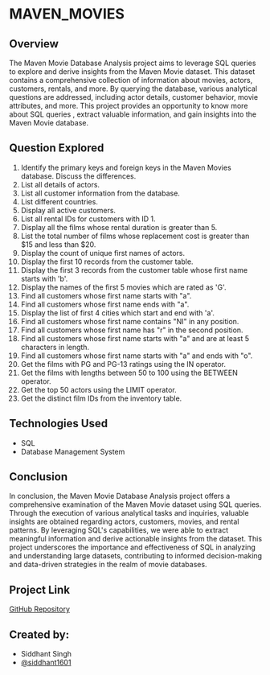 # MAVEN_MOVIES

## Overview

The Maven Movie Database Analysis project aims to leverage SQL queries to explore and derive insights from the Maven Movie dataset. This dataset contains a comprehensive collection of information about movies, actors, customers, rentals, and more. By querying the database, various analytical questions are addressed, including actor details, customer behavior, movie attributes, and more. This project provides an opportunity to know more about SQL queries , extract valuable information, and gain insights into the Maven Movie database.

## Question Explored

1. Identify the primary keys and foreign keys in the Maven Movies database. Discuss the differences.
2. List all details of actors.
3. List all customer information from the database.
4. List different countries.
5. Display all active customers.
6. List all rental IDs for customers with ID 1.
7. Display all the films whose rental duration is greater than 5.
8. List the total number of films whose replacement cost is greater than $15 and less than $20.
9. Display the count of unique first names of actors.
10. Display the first 10 records from the customer table.
11. Display the first 3 records from the customer table whose first name starts with 'b'.
12. Display the names of the first 5 movies which are rated as 'G'.
13. Find all customers whose first name starts with "a".
14. Find all customers whose first name ends with "a".
15. Display the list of first 4 cities which start and end with 'a'.
16. Find all customers whose first name contains "NI" in any position.
17. Find all customers whose first name has "r" in the second position.
18. Find all customers whose first name starts with "a" and are at least 5 characters in length.
19. Find all customers whose first name starts with "a" and ends with "o".
20. Get the films with PG and PG-13 ratings using the IN operator.
21. Get the films with lengths between 50 to 100 using the BETWEEN operator.
22. Get the top 50 actors using the LIMIT operator.
23. Get the distinct film IDs from the inventory table.

## Technologies Used
- SQL
- Database Management System

## Conclusion

In conclusion, the Maven Movie Database Analysis project offers a comprehensive examination of the Maven Movie dataset using SQL queries. Through the execution of various analytical tasks and inquiries, valuable insights are obtained regarding actors, customers, movies, and rental patterns. By leveraging SQL's capabilities, we were able to extract meaningful information and derive actionable insights from the dataset. This project underscores the importance and effectiveness of SQL in analyzing and understanding large datasets, contributing to informed decision-making and data-driven strategies in the realm of movie databases.

## Project Link
[GitHub Repository](https://github.com/siddhant1601/MAVEN_MOVIES/blob/main/SQL_Assignment.sql)

## Created by:
- Siddhant Singh
- [@siddhant1601](https://github.com/siddhant1601)
